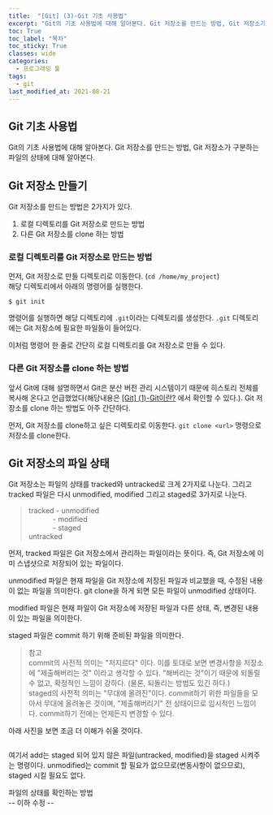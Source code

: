 ```yaml
---
title:  "[Git] (3)-Git 기초 사용법"
excerpt: "Git의 기초 사용법에 대해 알아본다. Git 저장소를 만드는 방법, Git 저장소가 구분하는 파일의 상태에 대해 알아본다."
toc: True
toc_label: "목차"
toc_sticky: True
classes: wide
categories:
  - 프로그래밍 툴
tags:
  - git
last_modified_at: 2021-08-21
---
```


## Git 기초 사용법
Git의 기초 사용법에 대해 알아본다. Git 저장소를 만드는 방법, Git 저장소가 구분하는 파일의 상태에 대해 알아본다.

## Git 저장소 만들기
Git 저장소를 만드는 방법은 2가지가 있다.

1. 로컬 디렉토리를 Git 저장소로 만드는 방법
2. 다른 Git 저장소를 clone 하는 방법

### 로컬 디렉토리를 Git 저장소로 만드는 방법
먼저, Git 저장소로 만들 디렉토리로 이동한다. (`cd /home/my_project`)  
해당 디렉토리에서 아래의 명령어를 실행한다.
```
$ git init
```
명령어를 실행하면 해당 디렉토리에 `.git`이라는 디렉토리를 생성한다. `.git` 디렉토리에는 Git 저장소에 필요한 파일들이 들어있다.

이처럼 명령어 한 줄로 간단히 로컬 디렉토리를 Git 저장소로 만들 수 있다.

### 다른 Git 저장소를 clone 하는 방법
앞서 Git에 대해 설명하면서 Git은 분산 버전 관리 시스템이기 때문에 히스토리 전체를 복사해 온다고 언급했었다(해당내용은 <a href ="{{ site.url }}{{ site.baseurl }}/_posts/프로그래밍 툴/2021-07-29-[Git]_(1)-Git이란?.md"> [Git] (1)-Git이란?</a> 에서 확인할 수 있다.). Git 저장소를 clone 하는 방법도 아주 간단하다. 

먼저, Git 저장소를 clone하고 싶은 디렉토리로 이동한다. `git clone <url>` 명령으로 저장소를 clone한다.

## Git 저장소의 파일 상태
Git 저장소는 파일의 상태를 tracked와 untracked로 크게 2가지로 나눈다. 그리고 tracked 파일은 다시 unmodified, modified 그리고 staged로 3가지로 나눈다.
> tracked - unmodified  
&nbsp;&nbsp;&nbsp;&nbsp;&nbsp;&nbsp;&nbsp;&nbsp;&nbsp;&nbsp;&nbsp; - modified  
&nbsp;&nbsp;&nbsp;&nbsp;&nbsp;&nbsp;&nbsp;&nbsp;&nbsp;&nbsp;&nbsp; - staged  
untracked

먼저, tracked 파일은 Git 저장소에서 관리하는 파일이라는 뜻이다. 즉, Git 저장소에 이미 스냅샷으로 저장되어 있는 파일이다.

unmodified 파일은 현재 파일을 Git 저장소에 저장된 파일과 비교했을 때, 수정된 내용이 없는 파일을 의미한다. git clone을 하게 되면 모든 파일이 unmodified 상태이다.

modified 파일은 현재 파일이 Git 저장소에 저장된 파일과 다른 상태, 즉, 변경된 내용이 있는 파일을 의미한다.

staged 파일은 commit 하기 위해 준비된 파일을 의미한다.

>참고  
commit의 사전적 의미는 "저지르다" 이다. 이를 토대로 보면 변경사항을 저장소에 "제출해버리는 것" 이라고 생각할 수 있다. "해버리는 것"이기 때문에 되돌릴 수 없고, 확정적인 느낌이 강하다. (물론, 되돌리는 방법도 있긴 하다.)  
staged의 사전적 의미는 "무대에 올려진"이다. commit하기 위한 파일들을 모아서 무대에 올려놓은 것이며, "제출해버리기" 전 상태이므로 임시적인 느낌이다. commit하기 전에는 언제든지 변경할 수 있다.

아래 사진을 보면 조금 더 이해가 쉬울 것이다.

<img src="{{ site.url }}{{ site.baseurl }}/assets/images/2021-08-21-[Git]_(3)-Git_기초_사용법/git_file_status.png" alt=""> 

여기서 add는 staged 되어 있지 않은 파일(untracked, modified)을 staged 시켜주는 명령이다. unmodified는 commit 할 필요가 없으므로(변동사항이 없으므로), staged 시킬 필요도 없다.

파일의 상태를 확인하는 방법  
-- 이하 수정 -- 